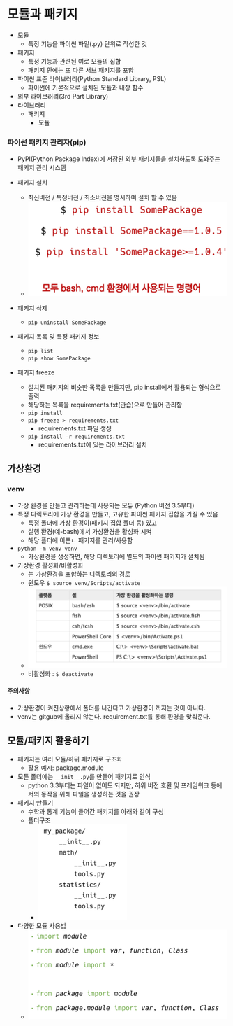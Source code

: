 # 모듈과 패키지

- 모듈
  - 특정 기능을 파이썬 파일(.py) 단위로 작성한 것
- 패키지
  - 특정 기능과 관련된 여로 모듈의 집합
  - 패키지 안에는 또 다른 서브 패키지를 포함
- 파이썬 표준 라이브러리(Python Standard Library, PSL) 
  - 파이썬에 기본적으로 설치된 모듈과 내장 함수
- 외부 라이브러리(3rd Part Library)
- 라이브러리 
  - 패키지
    - 모듈



### 파이썬 패키지 관리자(pip)

- PyPI(Python Package Index)에 저장된 외부 패키지들을 설치하도록 도와주는 패키지 관리 시스템

- 패키지 설치
  - 최신버전 / 특정버전 / 최소버전을 명시하여 설치 할 수 있음
  - ![image-20210728091402516](0728_Module.assets/image-20210728091402516.png)
  
- 패키지 삭제

  - `pip uninstall SomePackage`

- 패키지 목록 및 특정 패키지 정보

  - `pip list`
  - `pip show SomePackage`

- 패키지 freeze

  - 설치된 패키지의 비슷한 목록을 만들지만, pip install에서 활용되는 형식으로 출력
  - 해당하는 목록을 requirements.txt(관습)으로 만들어 관리함
  - `pip install`
  - `pip freeze > requirements.txt`
    - requirements.txt 파일 생성
  - `pip install -r requirements.txt`
    - requirements.txt에 있는 라이브러리 설치

  



## 가상환경



### venv

- 가상 환경을 만들고 관리하는데 사용되는 모듀 (Python 버전 3.5부터)
- 특정 디렉토리에 가상 환경을 만들고, 고유한 파이썬 패키지 집합을 가질 수 있음
  - 특정 폴더에 가상 환경이(패키지 집합 폴더 등) 있고
  - 실행 환경(예-bash)에서 가상환경을 활성화 시켜
  - 해당 폴더에 이쓴ㄴ 패키지를 관리/사용함
- `python -m venv venv`
  - 가상환경을 생성하면, 해당 디렉토리에 별도의 파이썬 패키지가 설치됨
- 가상환경 활성화/비활성화
  - <venv>는 가상환경을 포함하는 디렉토리의 경로
  - 윈도우 `$ source venv/Scripts/activate`
  - ![image-20210728093836743](0728_Module.assets/image-20210728093836743.png)
  - 비활성화 : `$ deactivate`



#### 주의사항

- 가상환경이 켜진상황에서 폴더를 나간다고 가상환경이 꺼지는 것이 아니다.
- venv는 gitgub에 올리지 않는다. requirement.txt를 통해 환경을 맞춰준다.





## 모듈/패키지 활용하기

- 패키지는 여러 모듈/하위 패키지로 구조화
  - 활용 예시: package.module
- 모든 폴더에는 `__init__.py`를 만들어 패키지로 인식
  - python 3.3부터는 파일이 없어도 되지만, 하위 버전 호환 및 프레임워크 등에서의 동작을 위해 파일을 생성하는 것을 권장
- 패키지 만들기
  - 수학과 통계 기능이 들어간 패키지를 아래와 같이 구성
  - 폴더구조
    - ![image-20210728102943556](0728_Module.assets/image-20210728102943556.png)
- 다양한 모듈 사용법
  - ![image-20210728103014811](0728_Module.assets/image-20210728103014811.png)



